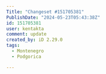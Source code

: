 ```yaml
---
Title: "Changeset #151705381"
PublishDate: "2024-05-23T05:43:38Z"
id: 151705381
user: kentakta
comment: update
created_by: iD 2.29.0
tags:
  - Montenegro
  - Podgorica

---
```

